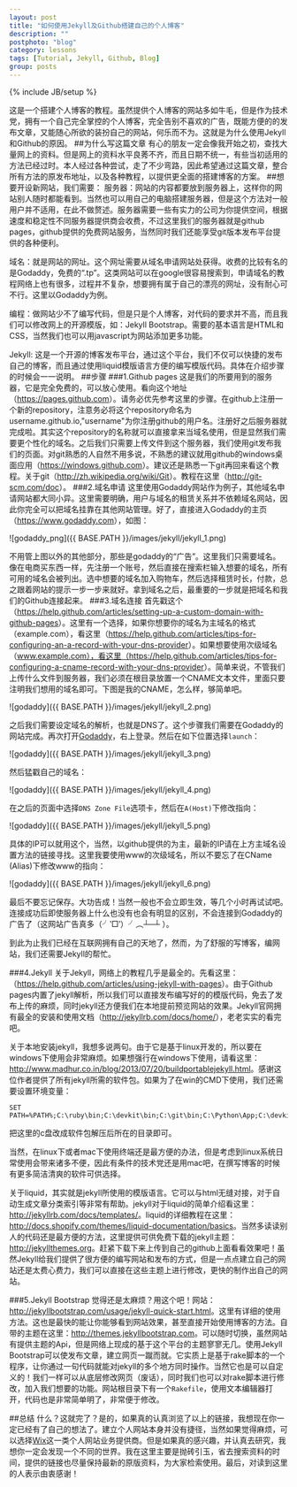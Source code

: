 ```yaml
---
layout: post
title: "如何使用Jekyll及Github搭建自己的个人博客"
description: ""
postphoto: "blog"
category: lessons
tags: [Tutorial, Jekyll, Github, Blog]
group: posts
---
```

{% include JB/setup %}

这是一个搭建个人博客的教程。虽然提供个人博客的网站多如牛毛，但是作为技术党，拥有一个自己完全掌控的个人博客，完全告别不喜欢的广告，既能方便的的发布文章，又能随心所欲的装扮自己的网站，何乐而不为。这就是为什么使用Jekyll和Github的原因。
##为什么写这篇文章
有心的朋友一定会像我开始之初，查找大量网上的资料。但是网上的资料水平良莠不齐，而且日期不统一，有些当初适用的方法已经过时。本人经过各种尝试，走了不少弯路，因此希望通过这篇文章，整合所有方法的原发布地址，以及各种教程，以提供更全面的搭建博客的方案。
##想要开设新网站，我们需要：
服务器：网站的内容都要放到服务器上，这样你的网站别人随时都能看到。当然也可以用自己的电脑搭建服务器，但是这个方法对一般用户并不适用，在此不做赘述。服务器需要一些有实力的公司为你提供空间，根据速度和稳定性不同服务器提供商会收费，不过这里我们的服务器就是github pages，github提供的免费网站服务，当然同时我们还能享受git版本发布平台提供的各种便利。

域名：就是网站的网址。这个网址需要从域名申请网站处获得。收费的比较有名的是Godaddy，免费的“.tp”。这类网站可以在google很容易搜索到，申请域名的教程网络上也有很多，过程并不复杂，想要拥有属于自己的漂亮的网址，没有耐心可不行。这里以Godaddy为例。

编程：做网站少不了编写代码，但是只是个人博客，对代码的要求并不高，而且我们可以修改网上的开源模版，如：Jekyll Bootstrap。需要的基本语言是HTML和CSS，当然我们也可以用javascript为网站添加更多功能。

Jekyll: 这是一个开源的博客发布平台，通过这个平台，我们不仅可以快捷的发布自己的博客，而且通过使用liquid模版语言方便的编写模版代码。具体在介绍步骤的时候会一一说明。
##步骤
###1.Github pages
这是我们的所要用到的服务器，它是完全免费的，可以放心使用。看向这个地址（<https://pages.github.com>）。请务必优先参考这里的步骤。在github上注册一个新的repository，注意务必将这个repository命名为username.github.io,"username"为你注册github的用户名。注册好之后服务器就完成啦。其实这个repository的名称就可以直接拿来当域名使用，但是显然我们需要更个性化的域名。之后我们只需要上传文件到这个服务器，我们使用git发布我们的页面。对git熟悉的人自然不用多说，不熟悉的建议就用github的windows桌面应用（<https://windows.github.com>）。建议还是熟悉一下git再回来看这个教程。关于git（<http://zh.wikipedia.org/wiki/Git>）。教程在这里（<http://git-scm.com/doc>）。
###2.域名申请
这里使用Godaddy网站作为例子，其他域名申请网站都大同小异。这里需要明确，用户与域名的租赁关系并不依赖域名网站，因此你完全可以把域名挂靠在其他网站管理。好了，直接进入Godaddy的主页（<https://www.godaddy.com>），如图：

![godaddy_png]({{ BASE.PATH }}/images/jekyll/jekyll_1.png)

不用管上图以外的其他部分，那些是godaddy的“广告”。这里我们只需要域名。像在电商买东西一样，先注册一个账号，然后直接在搜索栏输入想要的域名，所有可用的域名会被列出。选中想要的域名加入购物车，然后选择租赁时长，付款，总之跟着网站的提示一步一步来就好。拿到域名之后，最重要的一步就是把域名和我们的Github连接起来。
###3.域名连接
首先戳这个（<https://help.github.com/articles/setting-up-a-custom-domain-with-github-pages>）。这里有一个选择，如果你想要你的域名为主域名的格式（example.com），看这里（<https://help.github.com/articles/tips-for-configuring-an-a-record-with-your-dns-provider>）。如果想要使用次级域名（www.example.com），看这里（<https://help.github.com/articles/tips-for-configuring-a-cname-record-with-your-dns-provider>）。简单来说，不管我们上传什么文件到服务器，我们必须在根目录放置一个CNAME文本文件，里面只要注明我们想用的域名即可。下图是我的CNAME，怎么样，够简单吧。

![godaddy]({{ BASE.PATH }}/images/jekyll/jekyll_2.png)

之后我们需要设定域名的解析，也就是DNS了。这个步骤我们需要在Godaddy的网站完成。再次打开[Godaddy](http://www.godaddy.com)，右上登录。然后在如下位置选择`launch`：

![godaddy]({{ BASE.PATH }}/images/jekyll/jekyll_3.png)

然后猛戳自己的域名：

![godaddy]({{ BASE.PATH }}/images/jekyll/jekyll_4.png)

在之后的页面中选择`DNS Zone File`选项卡，然后在`A(Host)`下修改指向：

![godaddy]({{ BASE.PATH }}/images/jekyll/jekyll_5.png)

具体的IP可以就用这个，当然，以github提供的为主，最新的IP请在上方主域名设置方法的链接寻找。这里我要使用www的次级域名，所以不要忘了在CName (Alias)下修改www的指向：

![godaddy]({{ BASE.PATH }}/images/jekyll/jekyll_6.png)

最后不要忘记保存。大功告成！当然一般也不会立即生效，等几个小时再试试吧。连接成功后即使服务器上什么也没有也会有明显的区别，不会连接到Godaddy的广告了（这网站广告真多（╯‵□′）╯︵┴─┴ ）。

到此为止我们已经在互联网拥有自己的天地了，然而，为了舒服的写博客，编网站，我们还需要Jekyll的帮忙。

###4.Jekyll
关于Jekyll，网络上的教程几乎是最全的。先看这里：（<https://help.github.com/articles/using-jekyll-with-pages>）。由于Github pages内置了jekyll解析，所以我们可以直接发布编写好的的模版代码，免去了发布上传的麻烦，同时jekyll还方便我们在本地提前预览网站的效果。Jekyll官网拥有最全的安装和使用文档（<http://jekyllrb.com/docs/home/>），老老实实的看完吧。

关于本地安装jekyll，我想多说两句。由于它是基于linux开发的，所以要在windows下使用会非常麻烦。如果想强行在windows下使用，请看这里：<http://www.madhur.co.in/blog/2013/07/20/buildportablejekyll.html>。感谢这位作者提供了所有jekyll所需的软件包。如果为了在win的CMD下使用，我们还需要设置环境变量：

	SET PATH=%PATH%;C:\ruby\bin;C:\devkit\bin;C:\git\bin;C:\Python\App;C:\devkit\mingw\bin
	
把这里的c盘改成软件包解压后所在的目录即可。

当然，在linux下或者mac下使用终端还是最方便的办法，但是考虑到linux系统日常使用会带来诸多不便，因此有条件的技术党还是用mac吧，在撰写博客的时候有更多简洁清爽的软件可供选择。

关于liquid，其实就是jekyll所使用的模版语言。它可以与html无缝对接，对于自动生成文章分类索引等非常有帮助。jekyll对于liquid的简单介绍看这里：<http://jekyllrb.com/docs/templates/>。liquid的详细教程在这里：<http://docs.shopify.com/themes/liquid-documentation/basics>。当然多读读别人的代码还是最方便的方法，这里提供可供免费下载的jekyll主题：<http://jekyllthemes.org>。赶紧下载下来上传到自己的github上面看看效果吧！虽然Jekyll给我们提供了很方便的编写网站和发布的方式，但是一点点建立自己的网站还是太费心费力，我们可以直接在这些主题上进行修改，更快的制作出自己的网站。

###5.Jekyll Bootstrap
觉得还是太麻烦？用这个吧！网站：<http://jekyllbootstrap.com/usage/jekyll-quick-start.html>。这里有详细的使用方法。这也是最快的能让你能够看到网站效果，甚至直接开始使用博客的方法。自带的主题在这里：<http://themes.jekyllbootstrap.com>。可以随时切换，虽然网站有提供主题的Api，但是网络上现成的基于这个平台的主题寥寥无几。使用Jekyll Bootstrap可以使发布文章，建立网页一蹴而就。它实质上是基于rake脚本的一个程序，让你通过一句代码就能对jekyll的多个地方同时操作。当然它也是可以自定义的！我们一样可以从底层修改网页（废话），同时我们也可以对rake脚本进行修改，加入我们想要的功能。网站根目录下有一个`Rakefile`，使用文本编辑器打开，代码也是非常简单明了，非常便于修改。

##总结
什么？这就完了？是的，如果真的认真浏览了以上的链接，我想现在你一定已经有了自己的想法了。建立个人网站本身并没有捷径，当然如果觉得麻烦，可以选择[Wix](http://www.wix.com)这一类个人网站业务提供商。但是如果真的感兴趣，并认真去研究，我想你一定会发现一个不同的世界。我在这里主要是抛砖引玉，省去搜索资料的时间，提供的链接也尽量保持最新的原版资料，为大家检索使用。最后，对读到这里的人表示由衷感谢！